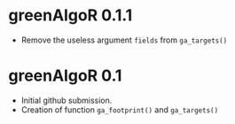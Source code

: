 # greenAlgoR 0.1.1

* Remove the useless argument `fields` from `ga_targets()`

# greenAlgoR 0.1

* Initial github submission.
* Creation of function `ga_footprint()` and `ga_targets()`
